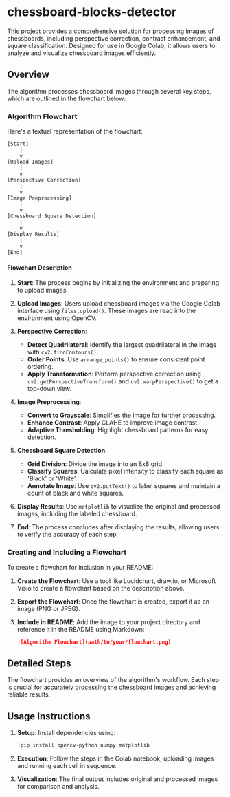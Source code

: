 # chessboard-blocks-detector


This project provides a comprehensive solution for processing images of chessboards, including perspective correction, contrast enhancement, and square classification. Designed for use in Google Colab, it allows users to analyze and visualize chessboard images efficiently.

## Overview

The algorithm processes chessboard images through several key steps, which are outlined in the flowchart below:

### Algorithm Flowchart

Here's a textual representation of the flowchart:

```
[Start]
    |
    v
[Upload Images]
    |
    v
[Perspective Correction]
    |
    v
[Image Preprocessing]
    |
    v
[Chessboard Square Detection]
    |
    v
[Display Results]
    |
    v
[End]
```

#### Flowchart Description

1. **Start**: The process begins by initializing the environment and preparing to upload images.
   
2. **Upload Images**: Users upload chessboard images via the Google Colab interface using `files.upload()`. These images are read into the environment using OpenCV.

3. **Perspective Correction**:
   - **Detect Quadrilateral**: Identify the largest quadrilateral in the image with `cv2.findContours()`.
   - **Order Points**: Use `arrange_points()` to ensure consistent point ordering.
   - **Apply Transformation**: Perform perspective correction using `cv2.getPerspectiveTransform()` and `cv2.warpPerspective()` to get a top-down view.

4. **Image Preprocessing**:
   - **Convert to Grayscale**: Simplifies the image for further processing.
   - **Enhance Contrast**: Apply CLAHE to improve image contrast.
   - **Adaptive Thresholding**: Highlight chessboard patterns for easy detection.

5. **Chessboard Square Detection**:
   - **Grid Division**: Divide the image into an 8x8 grid.
   - **Classify Squares**: Calculate pixel intensity to classify each square as 'Black' or 'White'.
   - **Annotate Image**: Use `cv2.putText()` to label squares and maintain a count of black and white squares.

6. **Display Results**: Use `matplotlib` to visualize the original and processed images, including the labeled chessboard.

7. **End**: The process concludes after displaying the results, allowing users to verify the accuracy of each step.

### Creating and Including a Flowchart

To create a flowchart for inclusion in your README:

1. **Create the Flowchart**: Use a tool like Lucidchart, draw.io, or Microsoft Visio to create a flowchart based on the description above.

2. **Export the Flowchart**: Once the flowchart is created, export it as an image (PNG or JPEG).

3. **Include in README**: Add the image to your project directory and reference it in the README using Markdown:
   ```markdown
   ![Algorithm Flowchart](path/to/your/flowchart.png)
   ```

## Detailed Steps

The flowchart provides an overview of the algorithm's workflow. Each step is crucial for accurately processing the chessboard images and achieving reliable results.

## Usage Instructions

1. **Setup**: Install dependencies using:
   ```bash
   !pip install opencv-python numpy matplotlib
   ```

2. **Execution**: Follow the steps in the Colab notebook, uploading images and running each cell in sequence.

3. **Visualization**: The final output includes original and processed images for comparison and analysis.

